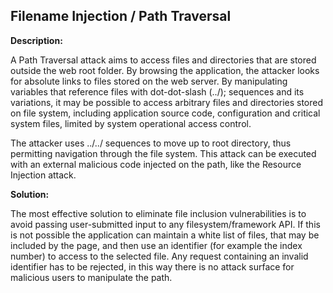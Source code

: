 
Filename Injection / Path Traversal 
-------

**Description:**

A Path Traversal attack aims to access files and directories that are stored outside the 
web root folder. By browsing the application, the attacker looks for absolute links to 
files stored on the web server.  By manipulating variables that reference files with 
dot-dot-slash (../); sequences and its variations, it may be possible to access arbitrary 
files and directories stored on file system, including application source code, 
configuration and critical system files, limited by system operational access control. 

The attacker uses ../../
sequences to move up to root directory, thus permitting navigation through the file system.
This attack can be executed with an external malicious code injected on the path, like the
Resource Injection attack. 

**Solution:**

The most effective solution to eliminate file inclusion vulnerabilities is to avoid
passing user-submitted input to any filesystem/framework API. If this is not possible the 
application can maintain a white list of files,  that may be included by the page, and 
then use an identifier (for example the index number) to access to the selected file. Any 
request containing an invalid identifier has to be rejected, in this way there is no 
attack surface for malicious users to manipulate the path. 





	
